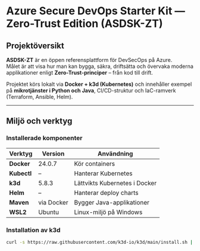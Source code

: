 # Azure Secure DevOps Starter Kit — Zero-Trust Edition (ASDSK-ZT)

## Projektöversikt
**ASDSK-ZT** är en öppen referensplattform för DevSecOps på Azure.  
Målet är att visa hur man kan bygga, säkra, driftsätta och övervaka moderna applikationer enligt **Zero-Trust-principer** – från kod till drift.

Projektet körs lokalt via **Docker + k3d (Kubernetes)** och innehåller exempel på **mikrotjänster i Python och Java**, CI/CD-struktur och IaC-ramverk (Terraform, Ansible, Helm).

---

## Miljö och verktyg

### Installerade komponenter
| Verktyg | Version | Användning |
|----------|----------|-------------|
| **Docker** | 24.0.7 | Kör containers |
| **Kubectl** | – | Hanterar Kubernetes |
| **k3d** | 5.8.3 | Lättvikts Kubernetes i Docker |
| **Helm** | – | Hanterar deploy charts |
| **Maven** | via Docker | Bygger Java-applikationer |
| **WSL2** | Ubuntu | Linux-miljö på Windows |

### Installation av k3d
```bash
curl -s https://raw.githubusercontent.com/k3d-io/k3d/main/install.sh | bash
